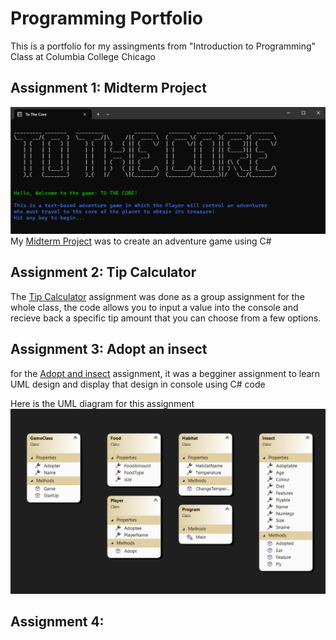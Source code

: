 # Programming Portfolio

This is a portfolio for my assingments from "Introduction to Programming" Class at Columbia College Chicago

## Assignment 1: Midterm Project
![Midterm_image](https://github.com/MBBProgramming/MBB/blob/9797aa593f8c9f89af953b82e6036beffba6f5b5/To%20the%20Core%20image.png)
My [Midterm Project](https://github.com/MBBProgramming/MBB/tree/b80cfb0fa7037bcae991e4c07eca75138719af0a/ToTheCore/ToTheCore) was to create an adventure game using C#

## Assignment 2: Tip Calculator
The [Tip Calculator](https://github.com/MBBProgramming/MBB/tree/e08c2fa512197d35a26ac937d0ae8cdb28fcd857/Tip%20Calculator/Tip%20Calculator) assignment was done as a group assignment for the whole class, the code allows you to input a value into the console and recieve back a specific tip amount that you can choose from a few options.

## Assignment 3: Adopt an insect
for the [Adopt and insect](https://github.com/MBBProgramming/MBB/tree/0bfe5c2f900c23125ac16b5467f3c807679da79a/Adopt%20an%20Insect/Adopt%20an%20Insect) assignment, it was a begginer assignment to learn UML design and display that design in console using C# code

Here is the UML diagram for this assignment ![UML Diagram:](https://github.com/MBBProgramming/MBB/blob/fd247735d420fea098e3dc227eaee6faba8dbe55/Adopt%20and%20insect.png)


## Assignment 4:
[]()
